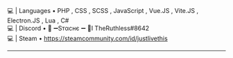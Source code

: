 <div>

<br>

💻 | Languages • PHP , CSS , SCSS , JavaScript , Vue.JS , Vite.JS , Electron.JS , Lua , C# <br>
💻 | Discord • 🖤 ➖Sтαcнє ➖ 💛I TheRuthless#8642 <br>
💻 | Steam • https://steamcommunity.com/id/justlivethis <br>

<hr>
<p href=""><p>
  
<p align="center">
<!--<img style="margin-left: auto;" src="http://stachemsc.xyz/github.svg"></img>-->
<p>
  
<p href=""><p>
</div>
